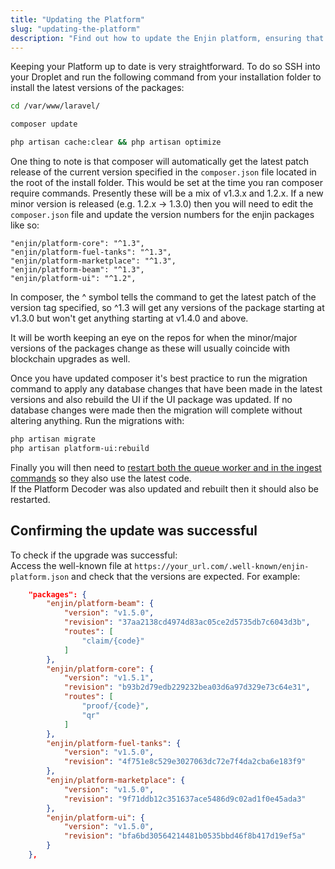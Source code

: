```yaml
---
title: "Updating the Platform"
slug: "updating-the-platform"
description: "Find out how to update the Enjin platform, ensuring that your blockchain solutions are running the latest features and improvements."
---
```

Keeping your Platform up to date is very straightforward.  To do so SSH into your Droplet and run the following command from your installation folder to install the latest versions of the packages:

```bash
cd /var/www/laravel/

composer update

php artisan cache:clear && php artisan optimize
```

One thing to note is that composer will automatically get the latest patch release of the current version specified in the `composer.json` file located in the root of the install folder.  This would be set at the time you ran composer require commands.  Presently these will be a mix of v1.3.x and 1.2.x. If a new minor version is released (e.g. 1.2.x -> 1.3.0) then you will need to edit the `composer.json` file and update the version numbers for the enjin packages like so:

```text
"enjin/platform-core": "^1.3",
"enjin/platform-fuel-tanks": "^1.3",
"enjin/platform-marketplace": "^1.3",
"enjin/platform-beam": "^1.3",
"enjin/platform-ui": "^1.2",
```

In composer, the ^ symbol tells the command to get the latest patch of the version tag specified, so ^1.3 will get any versions of the package starting at v1.3.0 but won't get anything starting at v1.4.0 and above.

It will be worth keeping an eye on the repos for when the minor/major versions of the packages change as these will usually coincide with blockchain upgrades as well.

Once you have updated composer it's best practice to run the migration command to apply any database changes that have been made in the latest versions and also rebuild the UI if the UI package was updated.  If no database changes were made then the migration will complete without altering anything.  Run the migrations with:

```bash
php artisan migrate
php artisan platform-ui:rebuild
```

Finally you will then need to [restart both the queue worker and in the ingest commands](/05-enjin-platform/02-self-hosting-cloud/011-restarting-the-platform.md) so they also use the latest code.  
If the Platform Decoder was also updated and rebuilt then it should also be restarted.

## Confirming the update was successful

To check if the upgrade was successful:  
Access the well-known file at `https://your_url.com/.well-known/enjin-platform.json` and check that the versions are expected. For example:

```json
    "packages": {
        "enjin/platform-beam": {
            "version": "v1.5.0",
            "revision": "37aa2138cd4974d83ac05ce2d5735db7c6043d3b",
            "routes": [
                "claim/{code}"
            ]
        },
        "enjin/platform-core": {
            "version": "v1.5.1",
            "revision": "b93b2d79edb229232bea03d6a97d329e73c64e31",
            "routes": [
                "proof/{code}",
                "qr"
            ]
        },
        "enjin/platform-fuel-tanks": {
            "version": "v1.5.0",
            "revision": "4f751e8c529e3027063dc72e7f4da2cba6e183f9"
        },
        "enjin/platform-marketplace": {
            "version": "v1.5.0",
            "revision": "9f71ddb12c351637ace5486d9c02ad1f0e45ada3"
        },
        "enjin/platform-ui": {
            "version": "v1.5.0",
            "revision": "bfa6bd30564214481b0535bbd46f8b417d19ef5a"
        }
    },
```
